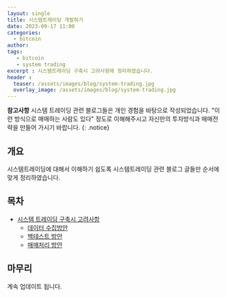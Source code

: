 ```yaml
---
layout: single
title: 시스템트레이딩 개발하기 
date: 2023-09-17 11:00
categories: 
  - bitcoin
author: 
tags: 
   - bitcoin
   - system trading
excerpt : 시스템트레이딩 구축시 고려사항에 정리하였습니다.
header :
  teaser: /assets/images/blog/system-trading.jpg
  overlay_image: /assets/images/blog/system-trading.jpg
---
```


**참고사항** 시스템 트레이딩 관련 블로그들은 개인 경험을 바탕으로 작성되었습니다. "이런 방식으로 매매하는 사람도 있다" 정도로 이해해주시고 자신만의 투자방식과 매매전략을 만들어 가시기 바랍니다.
{: .notice} 

## 개요 
시스템트레이딩에 대해서 이해하기 쉽도록 시스템트레이딩 관련 블로그 글들만 순서에 맞게 정리하였습니다. 

## 목차

- [시스템 트레이딩 구축시 고려사항](/blog/bitcoin/how-to-begin-system-trading/)
  - [데이터 수집방안](/blog/bitcoin/how-to-collect-candle-data/)
  - [백테스트 방안](/blog/bitcoin/first-backtest-for-systemtrading/)
  - [매매처리 방안](/blog/bitcoin/how-to-make-trading-logic/)
  

## 마무리 
계속 업데이트 됩니다.